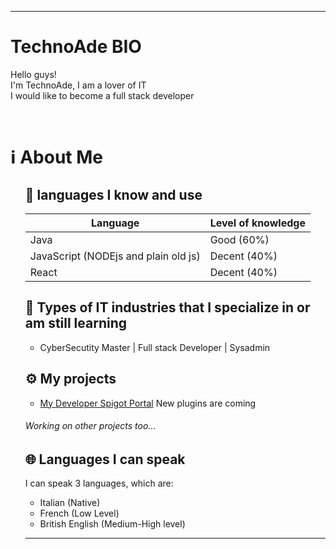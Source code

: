 ***
<h1>TechnoAde BIO</h1>
<p>
   Hello guys!
   <br>
   I'm TechnoAde, I am a lover of IT
   <br>
   I would like to become a full stack developer
</p>
<br>
<h1>ℹ️ About Me</h1>
<ul>
   <h2>🔧 languages I know and use</h2>

   | Language                            | Level of knowledge |
   |-------------------------------------|--------------------|
   | Java                                | Good (60%)         |
   | JavaScript (NODEjs and plain old js)| Decent (40%)       |
   | React                               | Decent (40%)       |  
      
   
   <h2>📲 Types of IT industries that I specialize in or am still learning</h2>
   
   <ul>
      <li>
         <p>CyberSecutity Master | Full stack Developer | Sysadmin</p>
      </li>   
   </ul>   
   
   <h2>⚙️ My projects</h2>
   <ul>
      <li>
         <a href="(https://www.spigotmc.org/resources/authors/technoade/)" target="_blank">My Developer Spigot Portal</a> New plugins are coming
      </li>
      </li>
   </ul>
   <h6>Working on other projects too...</h6>

   <h2>🌐 Languages I can speak</h2>
   <p>
      I can speak 3 languages, which are:
   <ul>
      <li>
         Italian (Native)
      </li>
      <li>
         French (Low Level)
      </li>
      <li>
         British English (Medium-High level)
      </li>
   </ul>
   </p>

***
